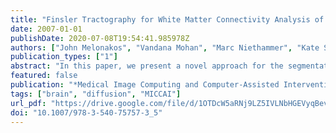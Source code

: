 ```yaml
---
title: "Finsler Tractography for White Matter Connectivity Analysis of the Cingulum Bundle"
date: 2007-01-01
publishDate: 2020-07-08T19:54:41.985978Z
authors: ["John Melonakos", "Vandana Mohan", "Marc Niethammer", "Kate Smith", "Marek Kubicki", "Allen R. Tannenbaum"]
publication_types: ["1"]
abstract: "In this paper, we present a novel approach for the segmentation of white matter tracts based on Finsler active contours. This technique provides an optimal measure of connectivity, explicitly segments the connecting fiber bundle, and is equipped with a metric which is able to utilize the directional information of high angular resolution data. We demonstrate the effectiveness of the algorithm for segmenting the cingulum bundle."
featured: false
publication: "*Medical Image Computing and Computer-Assisted Intervention - MICCAI 2007, 10th International Conference, Brisbane, Australia, October 29 - November 2, 2007, Proceedings, Part I*"
tags: ["brain", "diffusion", "MICCAI"]
url_pdf: "https://drive.google.com/file/d/1OTDcW5aRNj9LZ5IVLNbHGEVyqBev-JWK"
doi: "10.1007/978-3-540-75757-3_5"
---
```


